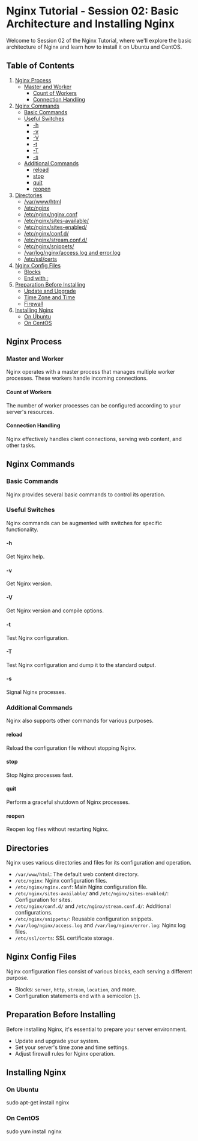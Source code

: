 # Nginx Tutorial - Session 02: Basic Architecture and Installing Nginx

Welcome to Session 02 of the Nginx Tutorial, where we'll explore the basic architecture of Nginx and learn how to install it on Ubuntu and CentOS.

## Table of Contents

1. [Nginx Process](#nginx-process)
   - [Master and Worker](#master-and-worker)
     - [Count of Workers](#count-of-workers)
     - [Connection Handling](#connection-handling)
2. [Nginx Commands](#nginx-commands)
   - [Basic Commands](#basic-commands)
   - [Useful Switches](#useful-switches)
     - [-h](#-h)
     - [-v](#-v)
     - [-V](#-V)
     - [-t](#-t)
     - [-T](#-T)
     - [-s](#-s)
   - [Additional Commands](#additional-commands)
     - [reload](#reload)
     - [stop](#stop)
     - [quit](#quit)
     - [reopen](#reopen)
3. [Directories](#directories)
   - [/var/www/html](#/var/www/html)
   - [/etc/nginx](#/etc/nginx)
   - [/etc/nginx/nginx.conf](#/etc/nginx/nginx.conf)
   - [/etc/nginx/sites-available/](#/etc/nginx/sites-available/)
   - [/etc/nginx/sites-enabled/](#/etc/nginx/sites-enabled/)
   - [/etc/nginx/conf.d/](#/etc/nginx/conf.d/)
   - [/etc/nginx/stream.conf.d/](#/etc/nginx/stream.conf.d/)
   - [/etc/nginx/snippets/](#/etc/nginx/snippets/)
   - [/var/log/nginx/access.log and error.log](#/var/log/nginx/access.log-and-error.log)
   - [/etc/ssl/certs](#/etc/ssl/certs)
4. [Nginx Config Files](#nginx-config-files)
   - [Blocks](#blocks)
   - [End with ;](#end-with-;)
5. [Preparation Before Installing](#preparation-before-installing)
   - [Update and Upgrade](#update-and-upgrade)
   - [Time Zone and Time](#time-zone-and-time)
   - [Firewall](#firewall)
6. [Installing Nginx](#installing-nginx)
   - [On Ubuntu](#on-ubuntu)
   - [On CentOS](#on-centos)

## Nginx Process

### Master and Worker

Nginx operates with a master process that manages multiple worker processes. These workers handle incoming connections.

#### Count of Workers

The number of worker processes can be configured according to your server's resources.

#### Connection Handling

Nginx effectively handles client connections, serving web content, and other tasks.

## Nginx Commands

### Basic Commands

Nginx provides several basic commands to control its operation.

### Useful Switches

Nginx commands can be augmented with switches for specific functionality.

#### -h

Get Nginx help.

#### -v

Get Nginx version.

#### -V

Get Nginx version and compile options.

#### -t

Test Nginx configuration.

#### -T

Test Nginx configuration and dump it to the standard output.

#### -s

Signal Nginx processes.

### Additional Commands

Nginx also supports other commands for various purposes.

#### reload

Reload the configuration file without stopping Nginx.

#### stop

Stop Nginx processes fast.

#### quit

Perform a graceful shutdown of Nginx processes.

#### reopen

Reopen log files without restarting Nginx.

## Directories

Nginx uses various directories and files for its configuration and operation.

- `/var/www/html`: The default web content directory.
- `/etc/nginx`: Nginx configuration files.
- `/etc/nginx/nginx.conf`: Main Nginx configuration file.
- `/etc/nginx/sites-available/` and `/etc/nginx/sites-enabled/`: Configuration for sites.
- `/etc/nginx/conf.d/` and `/etc/nginx/stream.conf.d/`: Additional configurations.
- `/etc/nginx/snippets/`: Reusable configuration snippets.
- `/var/log/nginx/access.log` and `/var/log/nginx/error.log`: Nginx log files.
- `/etc/ssl/certs`: SSL certificate storage.

## Nginx Config Files

Nginx configuration files consist of various blocks, each serving a different purpose.

- Blocks: `server`, `http`, `stream`, `location`, and more.
- Configuration statements end with a semicolon (;).

## Preparation Before Installing

Before installing Nginx, it's essential to prepare your server environment.

- Update and upgrade your system.
- Set your server's time zone and time settings.
- Adjust firewall rules for Nginx operation.

## Installing Nginx

### On Ubuntu
sudo apt-get install nginx

### On CentOS
sudo yum install nginx
